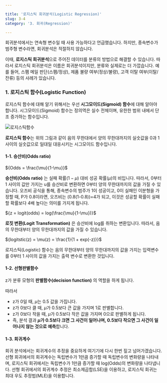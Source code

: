 ```yaml
---

title: '로지스틱 회귀분석(Logistic Regression)'
slug: 3-4
category: '3. 회귀(Regression)'

---
```


회귀분석에서는 연속형 변수일 때 사용 가능하다고 언급했습니다.
하지만, 종속변수가 범주형 변수라면, 회귀분석은 적절하지 않습니다. 

이때, **로지스틱 회귀분석**으로 주어진 데이터를 분류의 방법으로 해결할 수 있습니다.
따라서 로지스틱 회귀분석은 이름은 회귀분석이지만, 분류와 실제로는 더 가깝습니다.
예를 들어, 스팸 메일 판단(스팸/정상), 제품 불량 여부(정상/불량), 고객 이탈 여부(이탈/잔류) 등의 사례가 있습니다.

### 1. 로지스틱 함수(Logistic Function)

로지스틱 함수에 대해 알기 위해서는 우선 **시그모이드(Sigmoid) 함수**에 대해 알아야 합니다.
시그모이드(Sigmoid) 함수는 정의역은 실수 전체이며, 유한한 범위 내에서 단조 증가하는 함수입니다.

![로지스틱함수](/machine-learning/3-4/logistic.png)

**로지스틱 함수**는 위의 그림과 같이 음의 무한대에서 양의 무한대까지의 실숫값을 0과 1 사이의 실숫값으로 일대일 대응시키는 시그모이드 함수입니다.

#### 1-1. 승산비(Odds ratio)

${Odds = \frac{\mu}{1-\mu}}$

**승산비(Odds ratio)** 는 실패 확률($1-\mu$) 대비 성공 확률($\mu$)의 비입니다.
따라서, 0부터 1 사이의 값만 가지는 u를 승산비로 변환하면 0부터 양의 무한대까지의 값을 가질 수 있습니다.
오즈비 공식을 통해, 종속변수의 범주가 1이 성공이고, 0이 실패인 이분형을 가정할 때, 
P가 0.8이라면, 오즈비는 (0.8(1-0.8))=4가 되고, 이것은 성공할 확률이 실패할 확률보다 4배 높다는 의미를 가지게 됩니다. 

${z = logit(odds) = log(\frac{\mu}{1-\mu})}$

**로짓 변환(Logit Transformation)** 은 승산비에 log를 취하는 변환입니다. 
따라서, 음의 무한대부터 양의 무한대까지의 값을 가질 수 있습니다.

${logitstic(z) = \mu(z) = \frac{1}{1 + exp(-z)}}$

로지스틱(Logistic) 함수는 음의 무한대부터 양의 무한대까지의 값을 가지는 입력변수를 0부터 1 사이의 값을 가지는 출력 변수로 변환한 것입니다.

#### 1-2. 선형판별함수

z가 분류 모형의 **판별함수(decision function)** 의 역할을 하게 됩니다.

따라서
*  z가 0일 때, $\mu$는 0.5 값을 가집니다.
* z가 0보다 클 때, $\mu$가 0.5보다 큰 값을 가지며 1로 판별합니다.
* z가 0보다 작을 때, $\mu$가 0.5보다 작은 값을 가지며 0으로 판별하게 됩니다.
* 즉, 분석 결과 **$\mu$가 0.5보다 크면 그 사건이 일어나며, 0.5보다 작으면 그 사건이 일어나지 않는 것으로 예측**합니다.

#### 1-3. 회귀계수

회귀 분석에서는 회귀계수의 추정을 중요하게 여기기에 다시 한번 짚고 넘어가겠습니다.
선형 회귀에서의 회귀계수는 독립변수가 1만큼 증가할 때 독립변수의 변화량을 나타내며,  로지스틱 회귀에서는 독립변수가 1만큼 증가할 때 log(Odds)의 변화량을 나타냅니다.
선형 회귀에서의 회귀계수 추정은 최소제곱합(LSE)을 이용하고, 로지스틱 회귀는 최대 우도 추정법(MLE)을 이용합니다.











